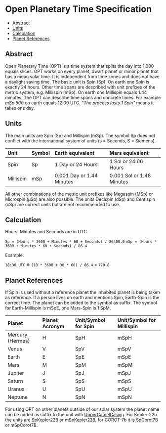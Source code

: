 # Open Planetary Time Specification

- [Abstract](#abstract)
- [Units](#units)
- [Calculation](#calculation)
- [Planet References](#planet-references)

## Abstract

Open Planetary Time (OPT) is a time system that splits the day into 1,000 equals slices. OPT works on every planet, dwarf planet or minor planet that has a mean solar time.
It is independent from time zones and does not have a daylight saving time.
The basic unit is Spin (Sp). On earth one Spin is exactly 24 hours. Other time spans are described with unit prefixes of the metric system, e.g. Millispin (mSp). On earth one Millispin equals 1.44 minutes.
The OPT can describe time spans and concrete times. For example _mSp 500_ on earth equals 12:00 UTC. _"The process lasts 1 Spin"_ means it takes one day.

## Units

The main units are Spin (Sp) and Millispin (mSp). The symbol Sp does not conflict with the international system of units (s = Seconds, S = Siemens).

| Unit  | Symbol | Earth equivalent | Mars equivalent |
|:---|:---|:---|:---|
| Spin | Sp | 1 Day or 24 Hours | 1 Sol or 24.66 Hours |
| Millispin | mSp | 0.001 Day or 1.44 Minutes | 0.001 Sol or 1.48 Minutes |

All other combinations of the metric unit prefixes like Megaspin (MSp) or Microspin (μSp) are also possible. The units Decispin (dSp) and Centispin (cSp) are correct units but are not recommended to use.

## Calculation

Hours, Minutes and Seconds are in UTC.

`Sp = (Hours * 3600 + Minutes * 60 + Seconds) / 86400.0`
`mSp = (Hours * 3600 + Minutes * 60 + Seconds) / 86.4`

Example:

`18:30 UTC` ≙ `(18 * 3600 + 30 * 60) / 86.4` = `770.8`

## Planet References

If Spin is used without a reference planet the inhabited planet is being taken as reference. If a person lives on earth and mentions Spin, Earth-Spin is the correct time. The planet can be added to the symbol as suffix. The symbol for Earth-Millispin is mSpE, one Mars-Spin is 1 SpM.

| Planet  | Planet Acronym | Unit/Symbol for Spin | Unit/Symbol for Millispin |
|:---|:---|:---|:---|
| Mercury (Hermes) | H | SpH | mSpH |
| Venus | V | SpV | mSpV |
| Earth | E | SpE | mSpE |
| Mars | M | SpM | mSpM |
| Jupiter | J | SpJ | mSpJ |
| Saturn | S | SpS | mSpS |
| Uranus | U | SpU | mSpU |
| Neptune | N | SpN | mSpN |

For using OPT on other planets outside of our solar system the planet name can be added as suffix to the unit with [UpperCamelCasing](https://en.wikipedia.org/wiki/Camel_case). For Kepler-22b the units are SpKepler22B or mSpKepler22B, for COROT-7b it is SpCorot7B or mSpCorot7B.